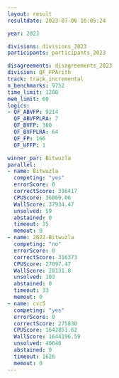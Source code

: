 ```yaml
---
layout: result
resultdate: 2023-07-06 16:05:24

year: 2023

divisions: divisions_2023
participants: participants_2023

disagreements: disagreements_2023
division: QF_FPArith
track: track_incremental
n_benchmarks: 9752
time_limit: 1200
mem_limit: 60
logics:
- QF_ABVFP: 9214
  QF_ABVFPLRA: 7
  QF_BVFP: 300
  QF_BVFPLRA: 64
  QF_FP: 166
  QF_UFFP: 1

winner_par: Bitwuzla
parallel:
- name: Bitwuzla
  competing: "yes"
  errorScore: 0
  correctScore: 316417
  CPUScore: 36869.06
  WallScore: 37934.47
  unsolved: 59
  abstained: 0
  timeout: 35
  memout: 0
- name: 2022-Bitwuzla
  competing: "no"
  errorScore: 0
  correctScore: 316373
  CPUScore: 27097.47
  WallScore: 28131.8
  unsolved: 103
  abstained: 0
  timeout: 33
  memout: 0
- name: cvc5
  competing: "yes"
  errorScore: 0
  correctScore: 275830
  CPUScore: 1642851.62
  WallScore: 1644196.59
  unsolved: 40646
  abstained: 0
  timeout: 1626
  memout: 0
---
```

